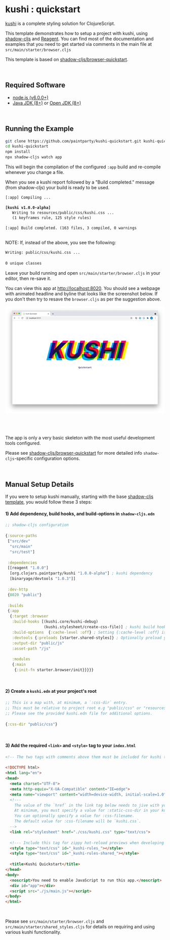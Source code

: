 # kushi : quickstart 
[kushi](https://github.com/paintparty/kushi) is a complete styling solution for ClojureScript.

This template demonstrates how to setup a project with kushi, using [shadow-cljs](https://github.com/thheller/shadow-cljs) and [Reagent](https://reagent-project.github.io/). You can find most of the documentation and examples that you need to get started via comments in the main file at `src/main/starter/browser.cljs`

This template is based on [shadow-cljs/browser-quickstart](https://github.com/shadow-cljs/quickstart-browser).

<br>

## Required Software

- [node.js (v6.0.0+)](https://nodejs.org/en/download/)
- [Java JDK (8+)](http://www.oracle.com/technetwork/java/javase/downloads/index.html) or [Open JDK (8+)](http://jdk.java.net/10/)


<br>

## Running the Example

```bash
git clone https://github.com/paintparty/kushi-quickstart.git kushi-quickstart
cd kushi-quickstart
npm install
npx shadow-cljs watch app
```

This will begin the compilation of the configured `:app` build and re-compile whenever you change a file.

When you see a kushi report followed by a "Build completed." message (from shadow-cljs) your build is ready to be used.

<pre lang="txt">
<code>[:app] Compiling ...

<b>[kushi v1.0.0-alpha]</b>
   Writing to resources/public/css/kushi.css ...
   (1 keyframes rule, 125 style rules)

[:app] Build completed. (163 files, 3 compiled, 0 warnings
</code>
</pre>


NOTE: If, instead of the above, you see the following:
```txt
Writing: public/css/kushi.css ...

0 unique classes
```

Leave your build running and open `src/main/starter/browser.cljs` in your editor, then re-save it.

You can view this app at  [http://localhost:8020](http://localhost:8020). You should see a webpage with animated headline and byline that looks like the screenshot below. If you don't then try to resave the `browser.cljs` as per the suggestion above.

<img width=600 src="./screenshot.jpg"/>

<br>
<br>
<br>
<br>

The app is only a very basic skeleton with the most useful development tools configured.

Please see [shadow-cljs/browser-quickstart](https://github.com/shadow-cljs/quickstart-browser) for more detailed info `shadow-cljs`-specific configuration options.

<br>

## Manual Setup Details
If you were to setup kushi manually, starting with the base [shadow-cljs template](https://github.com/shadow-cljs/quickstart-browser), you would follow these 3 steps:

#### 1) Add dependency, build hooks, and build-options in `shadow-cljs.edn`
```Clojure
;; shadow-cljs configuration

{:source-paths
 ["src/dev"
  "src/main"
  "src/test"]

 :dependencies
 [[reagent "1.0.0"]
  [org.clojars.paintparty/kushi "1.0.0-alpha"] ; kushi dependency
  [binaryage/devtools "1.0.3"]]

 :dev-http
 {8020 "public"}

 :builds
 {:app
  {:target :browser
   :build-hooks [(kushi.core/kushi-debug)
                 (kushi.stylesheet/create-css-file)] ; kushi build hooks
   :build-options  {:cache-level :off} ; Setting {:cache-level :off} is required for `release` builds with kushi.
   :devtools {:preloads [starter.shared-styles]} ; Optionally preload your project's namespace that contains shared styles defined with kushi.core/defclass.
   :output-dir "public/js"
   :asset-path "/js"

   :modules
   {:main
    {:init-fn starter.browser/init}}}}}
```
<br>

#### 2) Create a `kushi.edn` at your project's root

```Clojure
;; This is a map with, at minimum, a `:css-dir` entry.
;; This must be relative to project root e.g "public/css" or "resources/public/css".
;; Please see the provided kushi.edn file for additional options.

{:css-dir "public/css"}
```
<br>

#### 3) Add the required `<link>` and `<style>` tag to your `index.html`
```html
<!-- The two tags with comments above them must be included for kushi to work. -->

<!DOCTYPE html>
<html lang="en">
<head>
  <meta charset="UTF-8">
  <meta http-equiv="X-UA-Compatible" content="IE=edge">
  <meta name="viewport" content="width=device-width, initial-scale=1.0">
  <!---
    The value of the `href` in the link tag below needs to jive with your kushi.edn config file.
    At minimum, you must specify a value for :static-css-dir in your kushi.edn.
    You can optionally specify a value for :css-filename.
    The default value for :css-filename will be `kushi.css`.
  -->
  <link rel="stylesheet" href="./css/kushi.css" type="text/css">

  <!--- Include this tag for zippy hot-reload previews when developing -->
  <style type="text/css" id="_kushi-rules_"></style>
  <style type="text/css" id="_kushi-rules-shared_"></style>

  <title>Kushi Quickstart</title>
</head>
<body>
  <noscript>You need to enable JavaScript to run this app.</noscript>
  <div id="app"></div>
  <script src="./js/main.js"></script>
</body>
</html>
```

<br>

Please see `src/main/starter/browser.cljs` and `src/main/starter/shared_styles.cljs` for details on requiring and using various kushi functionality.
